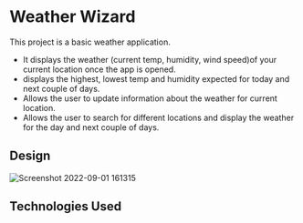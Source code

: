# Weather Wizard

This project is a basic weather application. 
* It displays the weather (current temp, humidity, wind speed)of your current location once the app is opened.
* displays the highest, lowest temp and humidity expected for today and next couple of days.
* Allows the user to update information about the weather for current location.
* Allows the user to search for different locations and display the weather for the day and next couple of days.

## Design

![Screenshot 2022-09-01 161315](https://user-images.githubusercontent.com/56024802/187936322-d90447ba-4071-44d6-868e-f87f0850125d.png)


## Technologies Used
